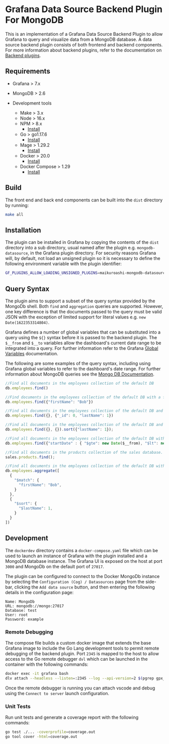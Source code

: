 # Grafana Data Source Backend Plugin For MongoDB

This is an implementation of a Grafana Data Source Backend Plugin to allow Grafana to query and visualize data from a MongoDB database. A data source backend plugin consists of both frontend and backend components. For more information about backend plugins, refer to the documentation on [Backend plugins](https://grafana.com/docs/grafana/latest/developers/plugins/backend/).

## Requirements

* Grafana > 7.x
* MongoDB > 2.6

* Development tools

  * Make > 3.x
  * Node > 16.x
  * NPM  > 8.x
    * [Install](https://nodejs.org/en/download/)
  * Go > go1.17.6
    * [Install](https://go.dev/doc/install)
  * Mage > 1.29.2
    * [Install](https://magefile.org/)
  * Docker > 20.0
    * [Install](https://docs.docker.com/engine/install/)
  * Docker Compose > 1.29
    * [Install](https://docs.docker.com/compose/install/)

## Build

The front end and back end components can be built into the `dist` directory by running:

```sh
make all
```

## Installation

The plugin can be installed in Grafana by copying the contents of the `dist` directory into a sub directory, usual named after the plugin e.g. `mongodb-datasource`, in the Grafana plugin directory.
For security reasons Grafana will, by default, not load an unsigned plugin so it is necessary to define the following environment variable with the plugin identifier:

```sh
GF_PLUGINS_ALLOW_LOADING_UNSIGNED_PLUGINS=maikuroashi-mongodb-datasource
```

## Query Syntax

The plugin aims to support a subset of the query syntax provided by the MongoDb shell. Both `find` and `aggregation` queries are supported. However, one key difference is that the documents passed to the query must be valid JSON with the exception of limited support for literal values e.g. `new Date(1622353314804)`.

Grafana defines a number of global variables that can be substituted into a query using the `${}` syntax before it is passed to the backend plugin. The `$__from` and `$__to` variables allow the dashboard's current date range to be integrated into a query. For further information refer to the Grafana [Global Variables](https://grafana.com/docs/grafana/latest/variables/variable-types/global-variables/) documentation.

The following are some examples of the query syntax, including using Grafana global variables to refer to the dashboard's date range. For further information about MongoDB queries see the [Mongo DB Documentation](https://docs.mongodb.com/manual/tutorial/query-documents/).

```javascript
//Find all documents in the employees collection of the default DB
db.employees.find()

//Find documents in the employees collection of the default DB with a first name of "Bob"
db.employees.find({"firstName": "Bob"})

//Find all documents in the employees collection of the default DB and return just the "lastName"
db.employees.find({}, {"_id": 0, "lastName": 1})

//Find all documents in the employees collection of the default DB and order the results by "lastName"
db.employees.find({}, {}).sort({"lastName": 1});

//Find all documents in the employees collection of the default DB within a given date range.
db.employees.find({"startDate" : { "$gte": new Date($__from), "$lt": new Date($__to) }})

//Find all documents in the products collection of the sales database. 
sales.products.find();

//Find all documents in the employees collection of the default DB with a first name of "Bob" and order results by "lastName"
db.employees.aggregate([
  {
    "$match": {
      "firstName": "Bob",
    }
  },
  {
    "$sort": {
      "$lastName": 1,
    }
  }
])
```

## Development

The `dockerdev` directory contains a `docker-compose.yaml` file which can be used to launch an instance of Grafana with the plugin installed and a MongoDB database instance. The Grafana UI is exposed on the host at port `3000` and MongoDb on the default port of `27017`.

The plugin can be configured to connect to the Docker MongoDb instance by selecting the `Configuration (Cog) / Datasources` page from the side-bar, clicking the `Add data source` button, and then entering the following details in the configuration page:

```properties
Name: MongoDb
URL: mongodb://mongo:27017
Database: test
User: root
Password: example
```

### Remote Debugging

The compose file builds a custom docker image that extends the base Grafana image to include the Go Lang development tools to permit remote debugging of the backend plugin. Port `2345` is mapped to the host to allow access to the Go remote debugger `dvl` which can be launched in the container with the following commands:

```sh
docker exec -it grafana bash
dlv attach --headless --listen=:2345 --log --api-version=2 $(pgrep gpx_mongodb-datasource_linux_amd64)
```

Once the remote debugger is running you can attach vscode and debug using the `Connect to server` launch configuration.

### Unit Tests

Run unit tests and generate a coverage report with the following commands:

```sh
go test ./... -coverprofile=coverage.out
go tool cover -html=coverage.out
```

